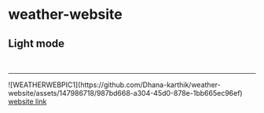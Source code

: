 # weather-website
<h2>Light mode</h2>
<br><hr>
![WEATHERWEBPIC1](https://github.com/Dhana-karthik/weather-website/assets/147986718/987bd668-a304-45d0-878e-1bb665ec96ef)
<a href="https://655f57b99cde310a91a65e31--tubular-pika-3e6c43.netlify.app/">website link</a>
